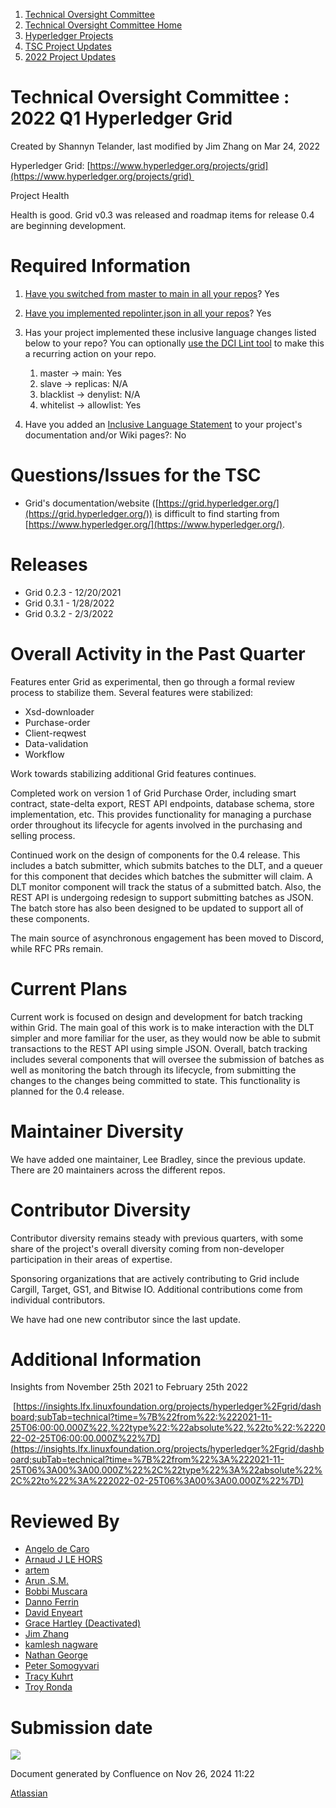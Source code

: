 1. [Technical Oversight Committee](index.html)
2. [Technical Oversight Committee Home](Technical-Oversight-Committee-Home_21430274.html)
3. [Hyperledger Projects](Hyperledger-Projects_21447704.html)
4. [TSC Project Updates](TSC-Project-Updates_21430854.html)
5. [2022 Project Updates](2022-Project-Updates_21443095.html)

# Technical Oversight Committee : 2022 Q1 Hyperledger Grid

Created by Shannyn Telander, last modified by Jim Zhang on Mar 24, 2022

Hyperledger Grid: [https://www.hyperledger.org/projects/grid](https://www.hyperledger.org/projects/grid) 

Project Health

Health is good. Grid v0.3 was released and roadmap items for release 0.4 are beginning development.

# Required Information

1. [Have you switched from master to main in all your repos](https://lf-hyperledger.atlassian.net/wiki/display/TSC/Projects+have+two+quarters+to+comply+with+common+repo+structure?focusedCommentId=21452776)? Yes
2. [Have you implemented repolinter.json in all your repos](https://lf-hyperledger.atlassian.net/wiki/display/TSC/Common+Repo+structure)? Yes
3. Has your project implemented these inclusive language changes listed below to your repo? You can optionally [use the DCI Lint tool](https://github.com/petermetz/gh-action-dci-lint#usage) to make this a recurring action on your repo.
   
   1. master → main: Yes
   2. slave → replicas: N/A
   3. blacklist → denylist: N/A
   4. whitelist → allowlist: Yes
4. Have you added an [Inclusive Language Statement](https://lf-hyperledger.atlassian.net/wiki/display/TSC/Inclusive+Language+Example) to your project's documentation and/or Wiki pages?: No

# Questions/Issues for the TSC

- Grid's documentation/website ([https://grid.hyperledger.org/](https://grid.hyperledger.org/)) is difficult to find starting from [https://www.hyperledger.org/](https://www.hyperledger.org/).

# Releases

- Grid 0.2.3 - 12/20/2021
- Grid 0.3.1 - 1/28/2022
- Grid 0.3.2 - 2/3/2022

# Overall Activity in the Past Quarter

Features enter Grid as experimental, then go through a formal review process to stabilize them. Several features were stabilized:

- Xsd-downloader
- Purchase-order
- Client-reqwest
- Data-validation
- Workflow

Work towards stabilizing additional Grid features continues.

Completed work on version 1 of Grid Purchase Order, including smart contract, state-delta export, REST API endpoints, database schema, store implementation, etc. This provides functionality for managing a purchase order throughout its lifecycle for agents involved in the purchasing and selling process.

Continued work on the design of components for the 0.4 release. This includes a batch submitter, which submits batches to the DLT, and a queuer for this component that decides which batches the submitter will claim. A DLT monitor component will track the status of a submitted batch. Also, the REST API is undergoing redesign to support submitting batches as JSON. The batch store has also been designed to be updated to support all of these components. 

The main source of asynchronous engagement has been moved to Discord, while RFC PRs remain.

# Current Plans

Current work is focused on design and development for batch tracking within Grid. The main goal of this work is to make interaction with the DLT simpler and more familiar for the user, as they would now be able to submit transactions to the REST API using simple JSON. Overall, batch tracking includes several components that will oversee the submission of batches as well as monitoring the batch through its lifecycle, from submitting the changes to the changes being committed to state. This functionality is planned for the 0.4 release.

# Maintainer Diversity

We have added one maintainer, Lee Bradley, since the previous update. There are 20 maintainers across the different repos. 

# Contributor Diversity

Contributor diversity remains steady with previous quarters, with some share of the project's overall diversity coming from non-developer participation in their areas of expertise. 

Sponsoring organizations that are actively contributing to Grid include Cargill, Target, GS1, and Bitwise IO. Additional contributions come from individual contributors. 

We have had one new contributor since the last update.

# Additional Information

Insights from November 25th 2021 to February 25th 2022

 [https://insights.lfx.linuxfoundation.org/projects/hyperledger%2Fgrid/dashboard;subTab=technical?time=%7B%22from%22:%222021-11-25T06:00:00.000Z%22,%22type%22:%22absolute%22,%22to%22:%222022-02-25T06:00:00.000Z%22%7D](https://insights.lfx.linuxfoundation.org/projects/hyperledger%2Fgrid/dashboard;subTab=technical?time=%7B%22from%22%3A%222021-11-25T06%3A00%3A00.000Z%22%2C%22type%22%3A%22absolute%22%2C%22to%22%3A%222022-02-25T06%3A00%3A00.000Z%22%7D)

# Reviewed By

- [Angelo de Caro](https://lf-hyperledger.atlassian.net/wiki/people/70121:d6b0f0e4-825f-4f16-88e1-4d14e95f2f10?ref=confluence)
- [Arnaud J LE HORS](https://lf-hyperledger.atlassian.net/wiki/people/70121:0e75e3b8-500a-4067-9f7e-ed46e91bcb9d?ref=confluence)
- [artem](https://lf-hyperledger.atlassian.net/wiki/people/557058:5196a62e-7a77-4c97-8180-ae5a5992fb63?ref=confluence)
- [Arun .S.M.](https://lf-hyperledger.atlassian.net/wiki/people/621a0e5097d313006ba7386a?ref=confluence)
- [Bobbi Muscara](https://lf-hyperledger.atlassian.net/wiki/people/5c4cb1b7d8bbb7445c0a457e?ref=confluence)
- [Danno Ferrin](https://lf-hyperledger.atlassian.net/wiki/people/5b7f2d80c4e4892a5b789551?ref=confluence)
- [David Enyeart](https://lf-hyperledger.atlassian.net/wiki/people/712020:30d7e775-8a5d-4896-8950-8da2af027639?ref=confluence)
- [Grace Hartley (Deactivated)](https://lf-hyperledger.atlassian.net/wiki/people/5c3e0cd1ff324728a1db2448?ref=confluence)
- [Jim Zhang](https://lf-hyperledger.atlassian.net/wiki/people/712020:e39af0bd-79c1-49e2-887c-a74cef87f822?ref=confluence)
- [kamlesh nagware](https://lf-hyperledger.atlassian.net/wiki/people/557058:8e1fc425-f938-4b39-ad13-9cd8b0ddde52?ref=confluence)
- [Nathan George](https://lf-hyperledger.atlassian.net/wiki/people/712020:3e7556ab-cdb8-47f5-8b68-12a3378021fd?ref=confluence)
- [Peter Somogyvari](https://lf-hyperledger.atlassian.net/wiki/people/557058:cae262a4-be99-4f5e-a36e-bf20a5c795f2?ref=confluence)
- [Tracy Kuhrt](https://lf-hyperledger.atlassian.net/wiki/people/712020:eb6ae9c3-aa8e-40ba-9dab-a6969b1ac52e?ref=confluence)
- [Troy Ronda](https://lf-hyperledger.atlassian.net/wiki/people/557058:c854f35a-2b58-4be3-9003-ca2a67495580?ref=confluence)

# Submission date

![](plugins/servlet/confluence/placeholder/unknown-macro)

Document generated by Confluence on Nov 26, 2024 11:22

[Atlassian](http://www.atlassian.com/)
